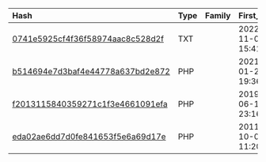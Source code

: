 |Hash|Type|Family|First_Seen|Name|
|:--|:--|:--|:--|:--|
|[0741e5925cf4f36f58974aac8c528d2f](https://www.virustotal.com/gui/file/0741e5925cf4f36f58974aac8c528d2f)|TXT||2022-11-07 15:41:36|tunnel.aspx.txt|
|[b514694e7d3baf4e44778a637bd2e872](https://www.virustotal.com/gui/file/b514694e7d3baf4e44778a637bd2e872)|PHP||2021-01-24 19:36:34|12_pentest.php|
|[f2013115840359271c1f3e4661091efa](https://www.virustotal.com/gui/file/f2013115840359271c1f3e4661091efa)|PHP||2019-06-12 23:16:47|shell.php|
|[eda02ae6dd7d0fe841653f5e6a69d17e](https://www.virustotal.com/gui/file/eda02ae6dd7d0fe841653f5e6a69d17e)|PHP||2011-10-09 11:20:24|C:\Program Files (x86)\LvbLkYFR5R\kFrpuyhMWI\M3L4YTtK\cYbzmych.exe|
